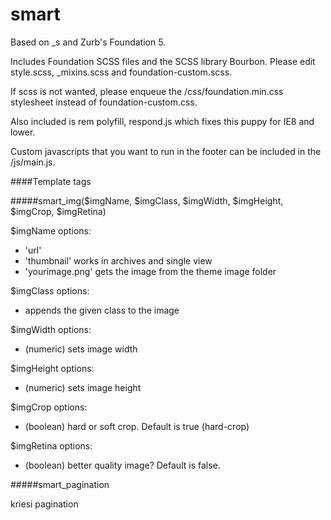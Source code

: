 smart
===

Based on _s and Zurb's Foundation 5.

Includes Foundation SCSS files and the SCSS library Bourbon. Please edit style.scss, _mixins.scss and foundation-custom.scss.

If scss is not wanted, please enqueue the /css/foundation.min.css stylesheet instead of foundation-custom.css.

Also included is rem polyfill, respond.js which fixes this puppy for IE8 and lower.


Custom javascripts that you want to run in the footer can be included in the /js/main.js.


####Template tags

#####smart_img($imgName, $imgClass, $imgWidth, $imgHeight, $imgCrop, $imgRetina)

$imgName options:

- 'url'
- 'thumbnail' works in archives and single view
- 'yourimage.png' gets the image from the theme image folder


$imgClass options:

- appends the given class to the image


$imgWidth options:

- (numeric) sets image width


$imgHeight options: 

- (numeric) sets image height


$imgCrop options:

- (boolean) hard or soft crop. Default is true (hard-crop)


$imgRetina options:

- (boolean) better quality image? Default is false.


#####smart_pagination

kriesi pagination

